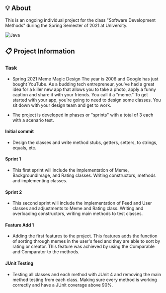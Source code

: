 ## 💡 About

This is an ongoing individual project for the class "Software Development Methods" during the Spring Semester of 2021 at University.

![Java](https://img.shields.io/badge/-Java-blue)

## :clipboard: Project Information
### Task
- Spring 2021 Meme Magic Design
The year is 2006 and Google has just bought YouTube. As a budding tech entrepreneur, you've had a great idea for a killer new app that allows you to take a photo, apply a funny caption and share it with your friends. You call it a “meme.”
To get started with your app, you're going to need to design some classes. You sit down with your design team and get to work.

- The project is developed in phases or "sprints" with a total of 3 each with a scenario test.
#### Initial commit
- Design the classes and write method stubs, getters, setters, to strings, equals, etc.
#### Sprint 1
- This first sprint will include the implementation of Meme, BackgroundImage, and Rating classes. Writing constructors, methods and implementing classes.
#### Sprint 2
- This second sprint will include the implementation of Feed and User classes and adjustments to Meme and Rating class. Writing and overloading constructors, writing main methods to test classes.
#### Feature Add 1
- Adding the first features to the project. This features adds the function of sorting through memes in the user's feed and they are able to sort by rating or creator. This feature was achieved by using the Comparable and Comparator to the methods.
#### JUnit Testing
- Testing all classes and each method with JUnit 4 and removing the main method testing from each class. Making sure every method is working correctly and have a JUnit coverage above 90%.
